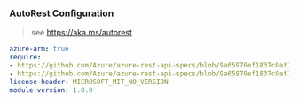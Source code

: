 ### AutoRest Configuration

> see https://aka.ms/autorest

``` yaml
azure-arm: true
require:
- https://github.com/Azure/azure-rest-api-specs/blob/9a65970ef1837c0af1800c906aa365ba95871b26/specification/app/resource-manager/readme.md
- https://github.com/Azure/azure-rest-api-specs/blob/9a65970ef1837c0af1800c906aa365ba95871b26/specification/app/resource-manager/readme.go.md
license-header: MICROSOFT_MIT_NO_VERSION
module-version: 1.0.0

```